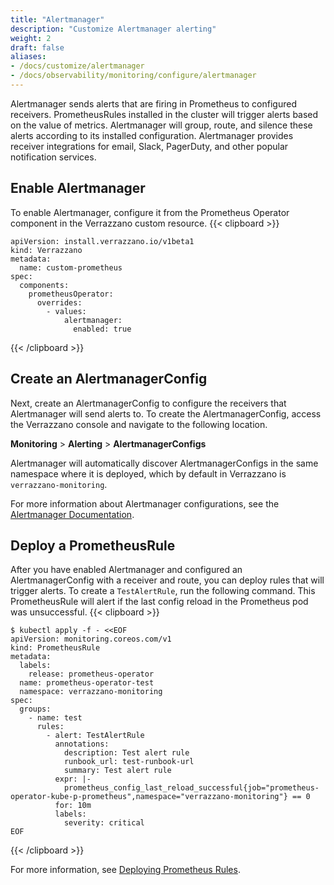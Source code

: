 ```yaml
---
title: "Alertmanager"
description: "Customize Alertmanager alerting"
weight: 2
draft: false
aliases:
- /docs/customize/alertmanager
- /docs/observability/monitoring/configure/alertmanager
---
```

Alertmanager sends alerts that are firing in Prometheus to configured receivers. PrometheusRules installed in the cluster
will trigger alerts based on the value of metrics. Alertmanager will group, route, and silence
these alerts according to its installed configuration.
Alertmanager provides receiver integrations for email, Slack, PagerDuty, and other popular notification services.

## Enable Alertmanager

To enable Alertmanager, configure it from the Prometheus Operator component
in the Verrazzano custom resource.
{{< clipboard >}}
<div class="highlight">

   ```
   apiVersion: install.verrazzano.io/v1beta1
   kind: Verrazzano
   metadata:
     name: custom-prometheus
   spec:
     components:
       prometheusOperator:
         overrides:
           - values:
               alertmanager:
                 enabled: true
   ```

</div>
{{< /clipboard >}}

## Create an AlertmanagerConfig


Next, create an AlertmanagerConfig to configure the receivers that Alertmanager will send alerts to.
To create the AlertmanagerConfig, access the Verrazzano console and navigate to the following location.

**Monitoring** > **Alerting** > **AlertmanagerConfigs**

Alertmanager will automatically discover AlertmanagerConfigs in the same namespace where it is deployed,
which by default in Verrazzano is `verrazzano-monitoring`.

For more information about Alertmanager configurations, see the [Alertmanager Documentation](https://prometheus.io/docs/alerting/latest/configuration/).

## Deploy a PrometheusRule

After you have enabled Alertmanager and configured an AlertmanagerConfig with a receiver and route,
you can deploy rules that will trigger alerts.
To create a `TestAlertRule`, run the following command.
This PrometheusRule will alert if the last config reload in the Prometheus pod was unsuccessful.
{{< clipboard >}}
<div class="highlight">

```
$ kubectl apply -f - <<EOF
apiVersion: monitoring.coreos.com/v1
kind: PrometheusRule
metadata:
  labels:
    release: prometheus-operator
  name: prometheus-operator-test
  namespace: verrazzano-monitoring
spec:
  groups:
    - name: test
      rules:
        - alert: TestAlertRule
          annotations:
            description: Test alert rule
            runbook_url: test-runbook-url
            summary: Test alert rule
          expr: |-
            prometheus_config_last_reload_successful{job="prometheus-operator-kube-p-prometheus",namespace="verrazzano-monitoring"} == 0
          for: 10m
          labels:
            severity: critical
EOF
```
</div>
{{< /clipboard >}}

For more information, see [Deploying Prometheus Rules](https://github.com/prometheus-operator/prometheus-operator/blob/main/Documentation/user-guides/alerting.md#deploying-prometheus-rules).
